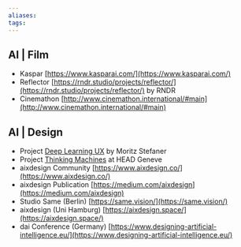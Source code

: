 ```yaml
---
aliases: 
tags: 
---
```


## AI | Film

- Kaspar [https://www.kasparai.com/](https://www.kasparai.com/)
- Reflector [https://rndr.studio/projects/reflector/](https://rndr.studio/projects/reflector/) by RNDR
- Cinemathon [http://www.cinemathon.international/#main](http://www.cinemathon.international/#main)

## AI | Design

- Project [Deep Learning UX](https://truth-and-beauty.net/projects/sf-dlux) by Moritz Stefaner
- Project [Thinking Machines](https://distortion.mastermediadesign.ch/Thinking%20Machines/) at HEAD Geneve
- aixdesign Community [https://www.aixdesign.co/](https://www.aixdesign.co/)
- aixdesign Publication [https://medium.com/aixdesign](https://medium.com/aixdesign)
- Studio Same (Berlin) [https://same.vision/](https://same.vision/)
- aixdesign (Uni Hamburg) [https://aixdesign.space/](https://aixdesign.space/)
- dai Conference (Germany) [https://www.designing-artificial-intelligence.eu/](https://www.designing-artificial-intelligence.eu/)
